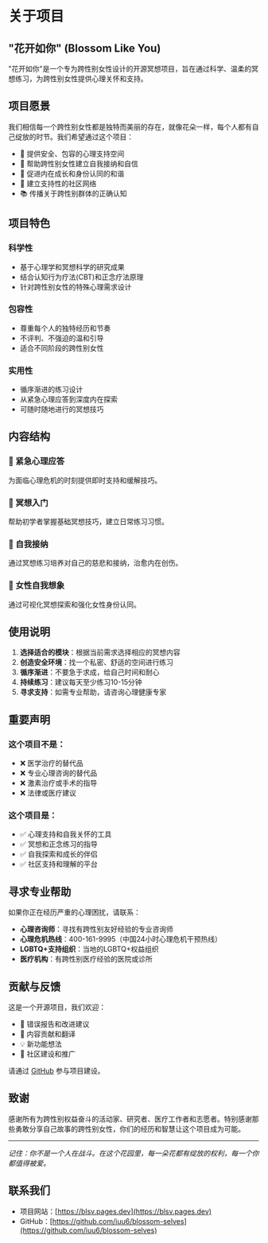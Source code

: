 # 关于项目

## "花开如你" (Blossom Like You)

"花开如你"是一个专为跨性别女性设计的开源冥想项目，旨在通过科学、温柔的冥想练习，为跨性别女性提供心理关怀和支持。

## 项目愿景

我们相信每一个跨性别女性都是独特而美丽的存在，就像花朵一样，每个人都有自己绽放的时节。我们希望通过这个项目：

- 🌸 提供安全、包容的心理支持空间
- 💖 帮助跨性别女性建立自我接纳和自信
- 🌱 促进内在成长和身份认同的和谐
- 🤝 建立支持性的社区网络
- 📚 传播关于跨性别群体的正确认知

## 项目特色

### 科学性
- 基于心理学和冥想科学的研究成果
- 结合认知行为疗法(CBT)和正念疗法原理
- 针对跨性别女性的特殊心理需求设计

### 包容性
- 尊重每个人的独特经历和节奏
- 不评判、不强迫的温和引导
- 适合不同阶段的跨性别女性

### 实用性
- 循序渐进的练习设计
- 从紧急心理应答到深度内在探索
- 可随时随地进行的冥想技巧

## 内容结构

### 🚨 紧急心理应答
为面临心理危机的时刻提供即时支持和缓解技巧。

### 🌱 冥想入门
帮助初学者掌握基础冥想技巧，建立日常练习习惯。

### 💖 自我接纳
通过冥想练习培养对自己的慈悲和接纳，治愈内在创伤。

### 🌸 女性自我想象
通过可视化冥想探索和强化女性身份认同。

## 使用说明

1. **选择适合的模块**：根据当前需求选择相应的冥想内容
2. **创造安全环境**：找一个私密、舒适的空间进行练习
3. **循序渐进**：不要急于求成，给自己时间和耐心
4. **持续练习**：建议每天至少练习10-15分钟
5. **寻求支持**：如需专业帮助，请咨询心理健康专家

## 重要声明

### 这个项目不是：
- ❌ 医学治疗的替代品
- ❌ 专业心理咨询的替代品
- ❌ 激素治疗或手术的指导
- ❌ 法律或医疗建议

### 这个项目是：
- ✅ 心理支持和自我关怀的工具
- ✅ 冥想和正念练习的指导
- ✅ 自我探索和成长的伴侣
- ✅ 社区支持和理解的平台

## 寻求专业帮助

如果你正在经历严重的心理困扰，请联系：

- **心理咨询师**：寻找有跨性别友好经验的专业咨询师
- **心理危机热线**：400-161-9995（中国24小时心理危机干预热线）
- **LGBTQ+支持组织**：当地的LGBTQ+权益组织
- **医疗机构**：有跨性别医疗经验的医院或诊所

## 贡献与反馈

这是一个开源项目，我们欢迎：

- 🐛 错误报告和改进建议
- 📝 内容贡献和翻译
- 💡 新功能想法
- 🤝 社区建设和推广

请通过 [GitHub](https://github.com/iuu6/blossom-selves) 参与项目建设。

## 致谢

感谢所有为跨性别权益奋斗的活动家、研究者、医疗工作者和志愿者。特别感谢那些勇敢分享自己故事的跨性别女性，你们的经历和智慧让这个项目成为可能。

---

*记住：你不是一个人在战斗。在这个花园里，每一朵花都有绽放的权利，每一个你都值得被爱。*

## 联系我们

- 项目网站：[https://blsv.pages.dev](https://blsv.pages.dev)
- GitHub：[https://github.com/iuu6/blossom-selves](https://github.com/iuu6/blossom-selves)
